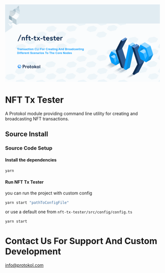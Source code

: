 ![Img](nft-tx-tester.png)

# NFT Tx Tester

A Protokol module providing command line utility for creating and broadcasting NFT transactions.

## Source Install

### Source Code Setup

#### Install the dependencies
```bash
yarn
```
#### Run NFT Tx Tester
you can run the project with custom config
```bash
yarn start "pathToConfigFile"
```

or use a default one from `nft-tx-tester/src/config/config.ts`
```bash
yarn start
```

# Contact Us For Support And Custom Development
info@protokol.com
